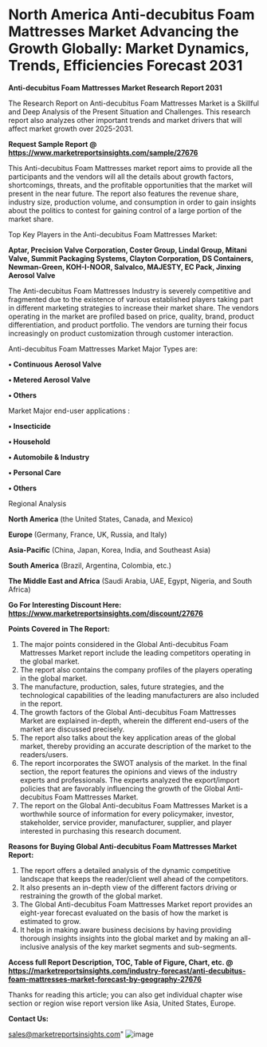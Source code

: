 # North America Anti-decubitus Foam Mattresses Market Advancing the Growth Globally: Market Dynamics, Trends, Efficiencies Forecast 2031

<strong>Anti-decubitus Foam Mattresses Market Research Report 2031</strong>

The Research Report on Anti-decubitus Foam Mattresses Market is a Skillful and Deep Analysis of the Present Situation and Challenges. This research report also analyzes other important trends and market drivers that will affect market growth over 2025-2031.

<strong>Request Sample Report @ <a href=https://www.marketreportsinsights.com/sample/27676>https://www.marketreportsinsights.com/sample/27676</a></strong>

This Anti-decubitus Foam Mattresses market report aims to provide all the participants and the vendors will all the details about growth factors, shortcomings, threats, and the profitable opportunities that the market will present in the near future. The report also features the revenue share, industry size, production volume, and consumption in order to gain insights about the politics to contest for gaining control of a large portion of the market share.

Top Key Players in the Anti-decubitus Foam Mattresses Market:

<strong>Aptar, Precision Valve Corporation, Coster Group, Lindal Group, Mitani Valve, Summit Packaging Systems, Clayton Corporation, DS Containers, Newman-Green, KOH-I-NOOR, Salvalco, MAJESTY, EC Pack, Jinxing Aerosol Valve</strong>

The Anti-decubitus Foam Mattresses Industry is severely competitive and fragmented due to the existence of various established players taking part in different marketing strategies to increase their market share. The vendors operating in the market are profiled based on price, quality, brand, product differentiation, and product portfolio. The vendors are turning their focus increasingly on product customization through customer interaction.

Anti-decubitus Foam Mattresses Market Major Types are:

<strong>• Continuous Aerosol Valve

• Metered Aerosol Valve

• Others</strong>

Market Major end-user applications :

<strong>• Insecticide

• Household

• Automobile & Industry

• Personal Care

• Others</strong>

Regional Analysis

</u><strong><b>North America</b></strong> (the United States, Canada, and Mexico)

<strong><b>Europe </b></strong>(Germany, France, UK, Russia, and Italy)

<strong><b>Asia-Pacific</b></strong> (China, Japan, Korea, India, and Southeast Asia)

<strong><b>South America</b></strong> (Brazil, Argentina, Colombia, etc.)

<strong><b>The Middle East and Africa</b></strong> (Saudi Arabia, UAE, Egypt, Nigeria, and South Africa)

<strong>Go For Interesting Discount Here: <a href=https://www.marketreportsinsights.com/discount/27676>https://www.marketreportsinsights.com/discount/27676</a></strong>

<strong>Points Covered in The Report:</strong>
<ol>
  <li>The major points considered in the Global Anti-decubitus Foam Mattresses Market report include the leading competitors operating in the global market.</li>
  <li>The report also contains the company profiles of the players operating in the global market.</li>
  <li>The manufacture, production, sales, future strategies, and the technological capabilities of the leading manufacturers are also included in the report.</li>
  <li>The growth factors of the Global Anti-decubitus Foam Mattresses Market are explained in-depth, wherein the different end-users of the market are discussed precisely.</li>
  <li>The report also talks about the key application areas of the global market, thereby providing an accurate description of the market to the readers/users.</li>
  <li>The report incorporates the SWOT analysis of the market. In the final section, the report features the opinions and views of the industry experts and professionals. The experts analyzed the export/import policies that are favorably influencing the growth of the Global Anti-decubitus Foam Mattresses Market.</li>
  <li>The report on the Global Anti-decubitus Foam Mattresses Market is a worthwhile source of information for every policymaker, investor, stakeholder, service provider, manufacturer, supplier, and player interested in purchasing this research document.</li>
</ol>
<strong>Reasons for Buying Global Anti-decubitus Foam Mattresses Market Report:</strong>

<ol>
  <li>The report offers a detailed analysis of the dynamic competitive landscape that keeps the reader/client well ahead of the competitors.</li>
  <li>It also presents an in-depth view of the different factors driving or restraining the growth of the global market.</li>
  <li>The Global Anti-decubitus Foam Mattresses Market report provides an eight-year forecast evaluated on the basis of how the market is estimated to grow.</li>
  <li>It helps in making aware business decisions by having providing thorough insights insights into the global market and by making an all-inclusive analysis of the key market segments and sub-segments.</li>
</ol>
<strong>Access full Report Description, TOC, Table of Figure, Chart, etc. @ <a href=https://marketreportsinsights.com/industry-forecast/anti-decubitus-foam-mattresses-market-forecast-by-geography-27676>https://marketreportsinsights.com/industry-forecast/anti-decubitus-foam-mattresses-market-forecast-by-geography-27676</a></strong>


Thanks for reading this article; you can also get individual chapter wise section or region wise report version like Asia, United States, Europe.

<strong>Contact Us:</strong>

sales@marketreportsinsights.com"
![image](https://github.com/user-attachments/assets/06a22dea-9ff4-4365-96d5-083f73fc2f73)
